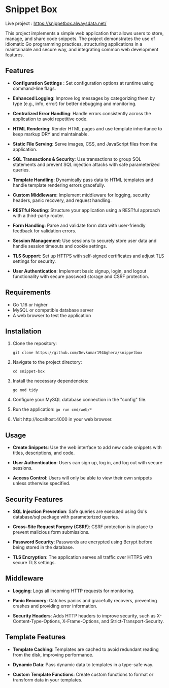 # **Snippet Box**

Live project : https://snippetbox.alwaysdata.net/

This project implements a simple web application that allows users to store, manage, and share code snippets. The project demonstrates the use of idiomatic Go programming practices, structuring applications in a maintainable and secure way, and integrating common web development features.

## Features

- **Configuration Settings** : Set configuration options at runtime using command-line flags.

- **Enhanced Logging**: Improve log messages by categorizing them by type (e.g., info, error) for better debugging and monitoring.

- **Centralized Error Handling**: Handle errors consistently across the application to avoid repetitive code.

- **HTML Rendering**: Render HTML pages and use template inheritance to keep markup DRY and maintainable.

- **Static File Serving**: Serve images, CSS, and JavaScript files from the application.

- **SQL Transactions & Security**: Use transactions to group SQL statements and prevent SQL injection attacks with safe parameterized queries.

- **Template Handling**: Dynamically pass data to HTML templates and handle template rendering errors gracefully.

- **Custom Middleware**: Implement middleware for logging, security headers, panic recovery, and request handling.

- **RESTful Routing**: Structure your application using a RESTful approach with a third-party router.

- **Form Handling**: Parse and validate form data with user-friendly feedback for validation errors.

- **Session Management**: Use sessions to securely store user data and handle session timeouts and cookie settings.

- **TLS Support**: Set up HTTPS with self-signed certificates and adjust TLS settings for security.

- **User Authentication**: Implement basic signup, login, and logout functionality with secure password storage and CSRF protection.

## Requirements

- Go 1.16 or higher
- MySQL or compatible database server
- A web browser to test the application

## Installation

1. Clone the repository:

    `git clone https://github.com/Devkumar194Aghera/snippetbox`

2. Navigate to the project directory:

    `cd snippet-box`

3. Install the necessary dependencies:

    `go mod tidy`

4. Configure your MySQL database connection in the "config" file.

5. Run the application:
    `go run cmd/web/*`

6. Visit http://localhost:4000 in your web browser.


## Usage

- **Create Snippets**: Use the web interface to add new code snippets with titles, descriptions, and code.

- **User Authentication**: Users can sign up, log in, and log out with secure sessions.

- **Access Control**: Users will only be able to view their own snippets unless otherwise specified.

## Security Features
- **SQL Injection Prevention**: Safe queries are executed using Go's database/sql package with parameterized queries.

- **Cross-Site Request Forgery (CSRF)**: CSRF protection is in place to prevent malicious form submissions.

- **Password Security**: Passwords are encrypted using Bcrypt before being stored in the database.

- **TLS Encryption**: The application serves all traffic over HTTPS with secure TLS settings.


## Middleware 

- **Logging**: Logs all incoming HTTP requests for monitoring.

- **Panic Recovery**: Catches panics and gracefully recovers, preventing crashes and providing error information.

- **Security Headers**: Adds HTTP headers to improve security, such as X-Content-Type-Options, X-Frame-Options, and Strict-Transport-Security.

## Template Features
- **Template Caching**: Templates are cached to avoid redundant reading from the disk, improving performance.

- **Dynamic Data**: Pass dynamic data to templates in a type-safe way.

- **Custom Template Functions**: Create custom functions to format or transform data in your templates.

